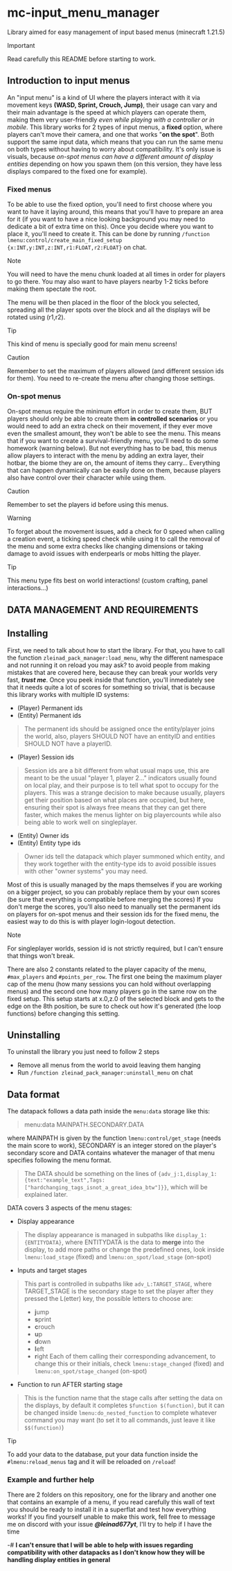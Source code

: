 # mc-input_menu_manager
Library aimed for easy management of input based menus (minecraft 1.21.5)

> [!IMPORTANT]  
> Read carefully this README before starting to work.

 ## Introduction to input menus
An "input menu" is a kind of UI where the players interact with it via movement keys **(WASD, Sprint, Crouch, Jump)**, their usage can vary and their main advantage is the speed at which players can operate them, making them very user-friendly _even while playing with a controller or in mobile_.
 This library works for 2 types of input menus, a **fixed** option, where players can't move their camera, and one that works "**on the spot**". Both support the same input data, which means that you can run the same menu on both types without having to worry about compatibility. It's only issue is visuals, because _on-spot menus can have a different amount of display entities_ depending on how you spawn them (on this version, they have less displays compared to the fixed one for example).
### Fixed menus
To be able to use the fixed option, you'll need to first choose where you want to have it laying around, this means that you'll have to prepare an area for it (if you want to have a nice looking background you may need to dedicate a bit of extra time on this). Once you decide where you want to place it, you'll need to create it. This can be done by running ```/function lmenu:control/create_main_fixed_setup {x:INT,y:INT,z:INT,r1:FLOAT,r2:FLOAT}``` on chat.
> [!NOTE]
> You will need to have the menu chunk loaded at all times in order for players to go there.
> You may also want to have players nearby 1-2 ticks before making them spectate the root.

The menu will be then placed in the floor of the block you selected, spreading all the player spots over the block and all the displays will be rotated using (r1,r2).
> [!TIP]
> This kind of menu is specially good for main menu screens!

> [!CAUTION]
> Remember to set the maximum of players allowed (and different session ids for them).
> You need to re-create the menu after changing those settings.

### On-spot menus
On-spot menus require the minimum effort in order to create them, BUT players should only be able to create them **in controlled scenarios** or you would need to add an extra check on their movement, if they ever move even the smallest amount, they won't be able to see the menu. This means that if you want to create a survival-friendly menu, you'll need to do some homework (warning below). But not everything has to be bad, this menus allow players to interact with the menu by adding an extra layer, their hotbar, the biome they are on, the amount of items they carry... Everything that can happen dynamically can be easily done on them, because players also have control over their character while using them.
> [!CAUTION]
> Remember to set the players id before using this menus.

> [!WARNING]
> To forget about the movement issues, add a check for 0 speed when calling a creation event, a ticking speed check while using it to call the removal of the menu and some extra checks like changing dimensions or taking damage to avoid issues with enderpearls or mobs hitting the player.

> [!TIP]
> This menu type fits best on world interactions! (custom crafting, panel interactions...)

## DATA MANAGEMENT AND REQUIREMENTS
## Installing
First, we need to talk about how to start the library. For that, you have to call the function ```zleinad_pack_manager:load_menu```, why the different namespace and not running it on reload you may ask? to avoid people from making mistakes that are covered here, because they can break your worlds very fast, ***trust me***.
Once you peek inside that function, you'll inmediately see that it needs quite a lot of scores for something so trivial, that is because this library works with multiple ID systems:
- (Player) Permanent ids
- (Entity) Permanent ids
> The permanent ids should be assigned once the entity/player joins the world, also, players SHOULD NOT have an entityID and entities SHOULD NOT have a playerID.
- (Player) Session ids
> Session ids are a bit different from what usual maps use, this are meant to be the usual "player 1, player 2..." indicators usually found on local play, and their purpose is to tell what spot to occupy for the players. This was a strange decision to make because usually, players get their position based on what places are occupied, but here, ensuring their spot is always free means that they can get there faster, which makes the menus lighter on big playercounts while also being able to work well on singleplayer.
- (Entity) Owner ids
- (Entity) Entity type ids
> Owner ids tell the datapack which player summoned which entity, and they work together with the entity-type ids to avoid possible issues with other "owner systems" you may need.

Most of this is usually managed by the maps themselves if you are working on a bigger project, so you can probably replace them by your own scores (be sure that everything is compatible before merging the scores)
If you don't merge the scores, you'll also need to manually set the permanent ids on players for on-spot menus and their session ids for the fixed menu, the easiest way to do this is with player login-logout detection.

> [!NOTE]
> For singleplayer worlds, session id is not strictly required, but I can't ensure that things won't break.

There are also 2 constants related to the player capacity of the menu,  `#max_players` and `#points_per_row`. The first one being the maximum player cap of the menu (how many sessions you can hold without overlapping menus) and the second one how many players go in the same row on the fixed setup. This setup starts at x.0,z.0 of the selected block and gets to the edge on the 8th position, be sure to check out how it's generated (the loop functions) before changing this setting.
## Uninstalling
To uninstall the library you just need to follow 2 steps
- Remove all menus from the world to avoid leaving them hanging
- Run ```/function zleinad_pack_manager:uninstall_menu``` on chat

## Data format
The datapack follows a data path inside the ```menu:data``` storage like this:
> menu:data MAINPATH.SECONDARY.DATA

where MAINPATH is given by the function ```lmenu:control/get_stage``` (needs the main score to work), SECONDARY is an integer stored on the player's secondary score and DATA contains whatever the manager of that menu specifies following the menu format.
> The DATA should be something on the lines of ```{adv_j:1,display_1:{text:"example_text",Tags:["hardchanging_tags_isnot_a_great_idea_btw"]}}```, which will be explained later.

DATA covers 3 aspects of the menu stages:
- Display appearance
> The display appearance is managed in subpaths like `display_1:{ENTITYDATA}`, where ENTITYDATA is the data to **merge** into the display, to add more paths or change the predefined ones, look inside ```lmenu:load_stage``` (fixed) and ```lmenu:on_spot/load_stage``` (on-spot)
- Inputs and target stages
> This part is controlled in subpaths like `adv_L:TARGET_STAGE`, where TARGET_STAGE is the secondary stage to set the player after they pressed the L(etter) key, the possible letters to choose are:
> - **j**ump
> - **s**print
> - **c**rouch
> - **u**p
> - **d**own
> - **l**eft
> - **r**ight
> Each of them calling their corresponding advancement, to change this or their initials, check ```lmenu:stage_changed``` (fixed) and ```lmenu:on_spot/stage_changed``` (on-spot)
- Function to run AFTER starting stage
> This is the function name that the stage calls after setting the data on the displays, by default it completes `$function $(function)`, but it can be changed inside ```lmenu:do_nested_function``` to complete whatever command you may want (to set it to all commands, just leave it like `$$(function)`)

> [!TIP]
> To add your data to the database, put your data function inside the `#lmenu:reload_menus` tag and it will be reloaded on `/reload`!
### Example and further help
There are 2 folders on this repository, one for the library and another one that contains an example of a menu, if you read carefully this wall of text you should be ready to install it in a superflat and test how everything works!
If you find yourself unable to make this work, fell free to message me on discord with your issue ***@leinad677yt***, I'll try to help if I have the time 

-# **I can't ensure that I will be able to help with issues regarding compatibility with other datapacks as I don't know how they will be handling display entities in general**
